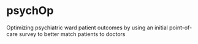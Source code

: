 # psychOp
Optimizing psychiatric ward patient outcomes by using an initial point-of-care survey to better match patients to doctors
